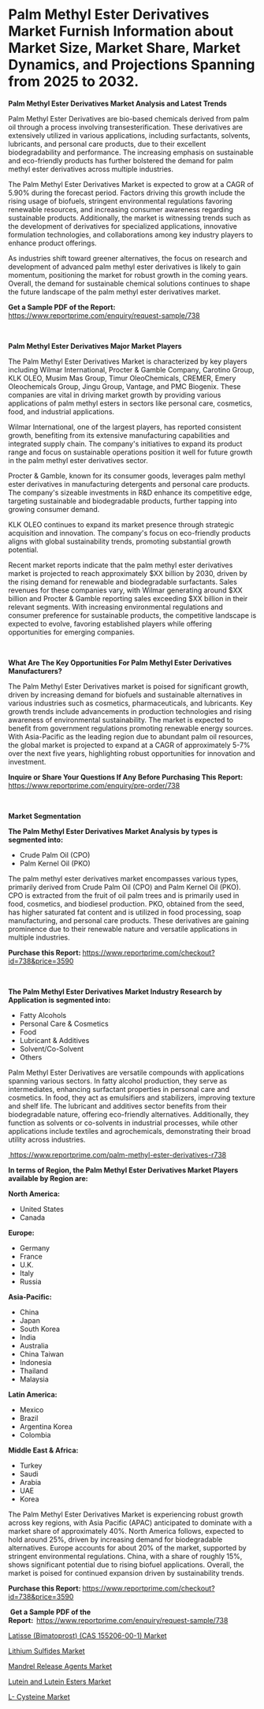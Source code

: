 <p><h1>Palm Methyl Ester Derivatives Market Furnish Information about Market Size, Market Share, Market Dynamics, and Projections Spanning from 2025 to 2032.</h1></p><p><strong>Palm Methyl Ester Derivatives Market Analysis and Latest Trends</strong></p>
<p><p>Palm Methyl Ester Derivatives are bio-based chemicals derived from palm oil through a process involving transesterification. These derivatives are extensively utilized in various applications, including surfactants, solvents, lubricants, and personal care products, due to their excellent biodegradability and performance. The increasing emphasis on sustainable and eco-friendly products has further bolstered the demand for palm methyl ester derivatives across multiple industries.</p><p>The Palm Methyl Ester Derivatives Market is expected to grow at a CAGR of 5.90% during the forecast period. Factors driving this growth include the rising usage of biofuels, stringent environmental regulations favoring renewable resources, and increasing consumer awareness regarding sustainable products. Additionally, the market is witnessing trends such as the development of derivatives for specialized applications, innovative formulation technologies, and collaborations among key industry players to enhance product offerings. </p><p>As industries shift toward greener alternatives, the focus on research and development of advanced palm methyl ester derivatives is likely to gain momentum, positioning the market for robust growth in the coming years. Overall, the demand for sustainable chemical solutions continues to shape the future landscape of the palm methyl ester derivatives market.</p></p>
<p><strong>Get a Sample PDF of the Report:&nbsp;</strong> <a href="https://www.reportprime.com/enquiry/request-sample/738?utm_campaign=1131&utm_medium=2&utm_source=Github&utm_content=ia&utm_term=18032025&utm_id=palm-methyl-ester-derivatives">https://www.reportprime.com/enquiry/request-sample/738</a></p>
<p>&nbsp;</p>
<p><strong>Palm Methyl Ester Derivatives Major Market Players</strong></p>
<p><p>The Palm Methyl Ester Derivatives Market is characterized by key players including Wilmar International, Procter & Gamble Company, Carotino Group, KLK OLEO, Musim Mas Group, Timur OleoChemicals, CREMER, Emery Oleochemicals Group, Jingu Group, Vantage, and PMC Biogenix. These companies are vital in driving market growth by providing various applications of palm methyl esters in sectors like personal care, cosmetics, food, and industrial applications.</p><p>Wilmar International, one of the largest players, has reported consistent growth, benefiting from its extensive manufacturing capabilities and integrated supply chain. The company's initiatives to expand its product range and focus on sustainable operations position it well for future growth in the palm methyl ester derivatives sector.</p><p>Procter & Gamble, known for its consumer goods, leverages palm methyl ester derivatives in manufacturing detergents and personal care products. The company's sizeable investments in R&D enhance its competitive edge, targeting sustainable and biodegradable products, further tapping into growing consumer demand.</p><p>KLK OLEO continues to expand its market presence through strategic acquisition and innovation. The company's focus on eco-friendly products aligns with global sustainability trends, promoting substantial growth potential.</p><p>Recent market reports indicate that the palm methyl ester derivatives market is projected to reach approximately $XX billion by 2030, driven by the rising demand for renewable and biodegradable surfactants. Sales revenues for these companies vary, with Wilmar generating around $XX billion and Procter & Gamble reporting sales exceeding $XX billion in their relevant segments. With increasing environmental regulations and consumer preference for sustainable products, the competitive landscape is expected to evolve, favoring established players while offering opportunities for emerging companies.</p></p>
<p>&nbsp;</p>
<p><strong>What Are The Key Opportunities For Palm Methyl Ester Derivatives Manufacturers?</strong></p>
<p><p>The Palm Methyl Ester Derivatives market is poised for significant growth, driven by increasing demand for biofuels and sustainable alternatives in various industries such as cosmetics, pharmaceuticals, and lubricants. Key growth trends include advancements in production technologies and rising awareness of environmental sustainability. The market is expected to benefit from government regulations promoting renewable energy sources. With Asia-Pacific as the leading region due to abundant palm oil resources, the global market is projected to expand at a CAGR of approximately 5-7% over the next five years, highlighting robust opportunities for innovation and investment.</p></p>
<p><strong>Inquire or Share Your Questions If Any Before Purchasing This Report:</strong> <a href="https://www.reportprime.com/enquiry/pre-order/738?utm_campaign=1131&utm_medium=2&utm_source=Github&utm_content=ia&utm_term=18032025&utm_id=palm-methyl-ester-derivatives">https://www.reportprime.com/enquiry/pre-order/738</a></p>
<p>&nbsp;</p>
<p><strong>Market Segmentation</strong></p>
<p><strong>The Palm Methyl Ester Derivatives Market Analysis by types is segmented into:</strong></p>
<p><ul><li>Crude Palm Oil (CPO)</li><li>Palm Kernel Oil (PKO)</li></ul></p>
<p><p>The palm methyl ester derivatives market encompasses various types, primarily derived from Crude Palm Oil (CPO) and Palm Kernel Oil (PKO). CPO is extracted from the fruit of oil palm trees and is primarily used in food, cosmetics, and biodiesel production. PKO, obtained from the seed, has higher saturated fat content and is utilized in food processing, soap manufacturing, and personal care products. These derivatives are gaining prominence due to their renewable nature and versatile applications in multiple industries.</p></p>
<p><strong>Purchase this Report:&nbsp;</strong><a href="https://www.reportprime.com/checkout?id=738&price=3590&utm_campaign=1131&utm_medium=2&utm_source=Github&utm_content=ia&utm_term=18032025&utm_id=palm-methyl-ester-derivatives">https://www.reportprime.com/checkout?id=738&price=3590</a></p>
<p>&nbsp;</p>
<p><strong>The Palm Methyl Ester Derivatives Market Industry Research by Application is segmented into:</strong></p>
<p><ul><li>Fatty Alcohols</li><li>Personal Care & Cosmetics</li><li>Food</li><li>Lubricant & Additives</li><li>Solvent/Co-Solvent</li><li>Others</li></ul></p>
<p><p>Palm Methyl Ester Derivatives are versatile compounds with applications spanning various sectors. In fatty alcohol production, they serve as intermediates, enhancing surfactant properties in personal care and cosmetics. In food, they act as emulsifiers and stabilizers, improving texture and shelf life. The lubricant and additives sector benefits from their biodegradable nature, offering eco-friendly alternatives. Additionally, they function as solvents or co-solvents in industrial processes, while other applications include textiles and agrochemicals, demonstrating their broad utility across industries.</p></p>
<p><a href="https://www.reportprime.com/palm-methyl-ester-derivatives-r738?utm_campaign=1131&utm_medium=2&utm_source=Github&utm_content=ia&utm_term=18032025&utm_id=palm-methyl-ester-derivatives">&nbsp;https://www.reportprime.com/palm-methyl-ester-derivatives-r738</a></p>
<p><strong>In terms of Region, the Palm Methyl Ester Derivatives Market Players available by Region are:</strong></p>
<p>
    <p> <strong> North America: </strong>
        <ul>
            <li>United States</li>
            <li>Canada</li>
        </ul>
        </p> 
    <p> <strong> Europe: </strong>
        <ul>
            <li>Germany</li>
            <li>France</li>
            <li>U.K.</li>
            <li>Italy</li>
            <li>Russia</li>
        </ul>
        </p> 
    <p> <strong> Asia-Pacific: </strong>
        <ul>
            <li>China</li>
            <li>Japan</li>
            <li>South Korea</li>
            <li>India</li>
            <li>Australia</li>
            <li>China Taiwan</li>
            <li>Indonesia</li>
            <li>Thailand</li>
            <li>Malaysia</li>
        </ul>
        </p> 
    <p> <strong> Latin America: </strong>
        <ul>
            <li>Mexico</li>
            <li>Brazil</li>
            <li>Argentina Korea</li>
            <li>Colombia</li>
        </ul>
        </p> 
    <p> <strong> Middle East & Africa: </strong>
        <ul>
            <li>Turkey</li>
            <li>Saudi</li>
            <li>Arabia</li>
            <li>UAE</li>
            <li>Korea</li>
        </ul>
    </p>
    </p>
<p><p>The Palm Methyl Ester Derivatives Market is experiencing robust growth across key regions, with Asia Pacific (APAC) anticipated to dominate with a market share of approximately 40%. North America follows, expected to hold around 25%, driven by increasing demand for biodegradable alternatives. Europe accounts for about 20% of the market, supported by stringent environmental regulations. China, with a share of roughly 15%, shows significant potential due to rising biofuel applications. Overall, the market is poised for continued expansion driven by sustainability trends.</p></p>
<p><strong>Purchase this Report: </strong><a href="https://www.reportprime.com/checkout?id=738&price=3590&utm_campaign=1131&utm_medium=2&utm_source=Github&utm_content=ia&utm_term=18032025&utm_id=palm-methyl-ester-derivatives">https://www.reportprime.com/checkout?id=738&price=3590</a></p>
<p>&nbsp;<strong>Get a Sample PDF of the Report:&nbsp;&nbsp;</strong><a href="https://www.reportprime.com/enquiry/request-sample/738?utm_campaign=1131&utm_medium=2&utm_source=Github&utm_content=ia&utm_term=18032025&utm_id=palm-methyl-ester-derivatives">https://www.reportprime.com/enquiry/request-sample/738</a></p>
<p><strong></strong></p>
<p><p><a href="https://github.com/papnider/Market-Research-Report-List-1/blob/main/latisse-bimatoprost-cas-155206-00-1-market.md?utm_campaign=1131&utm_medium=2&utm_source=Github&utm_content=ia&utm_term=18032025&utm_id=palm-methyl-ester-derivatives">Latisse (Bimatoprost) (CAS 155206-00-1) Market</a></p><p><a href="https://github.com/dagnewopus/Market-Research-Report-List-1/blob/main/lithium-sulfides-market.md?utm_campaign=1131&utm_medium=2&utm_source=Github&utm_content=ia&utm_term=18032025&utm_id=palm-methyl-ester-derivatives">Lithium Sulfides Market</a></p><p><a href="https://github.com/nyanikumchu/Market-Research-Report-List-1/blob/main/mandrel-release-agents-market.md?utm_campaign=1131&utm_medium=2&utm_source=Github&utm_content=ia&utm_term=18032025&utm_id=palm-methyl-ester-derivatives">Mandrel Release Agents Market</a></p><p><a href="https://github.com/suebabuhai/Market-Research-Report-List-1/blob/main/lutein-and-lutein-esters-market.md?utm_campaign=1131&utm_medium=2&utm_source=Github&utm_content=ia&utm_term=18032025&utm_id=palm-methyl-ester-derivatives">Lutein and Lutein Esters Market</a></p><p><a href="https://github.com/foustzelmsdv/Market-Research-Report-List-1/blob/main/l-cysteine-market.md?utm_campaign=1131&utm_medium=2&utm_source=Github&utm_content=ia&utm_term=18032025&utm_id=palm-methyl-ester-derivatives">L- Cysteine Market</a></p></p>